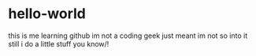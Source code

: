 # hello-world
this is me learning github
im not a coding geek just meant im not so into it still i do a little stuff you know/!
